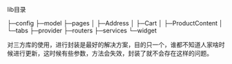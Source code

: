 

lib目录

├─config
├─model
├─pages
│  ├─Address
│  ├─Cart
│  ├─ProductContent
│  └─tabs
├─provider
├─routers
├─services
└─widget

对三方库的使用，进行封装是最好的解决方案，目的只一个，谁都不知道人家啥时候进行更新，这时候有些参数，方法会失效，封装了就不会存在这样的问题。